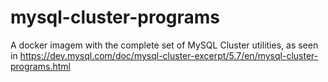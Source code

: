 # mysql-cluster-programs
A docker imagem with the complete set of MySQL Cluster utilities, as seen in https://dev.mysql.com/doc/mysql-cluster-excerpt/5.7/en/mysql-cluster-programs.html
